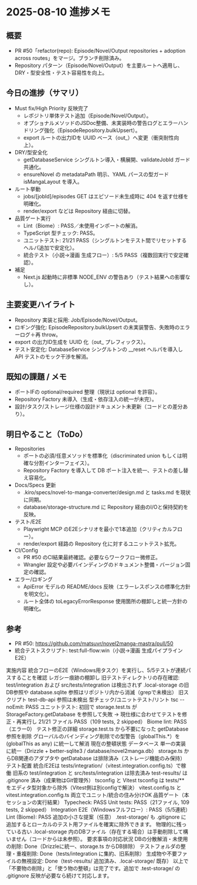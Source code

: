 # 2025-08-10 進捗メモ

## 概要
- PR #50「refactor(repo): Episode/Novel/Output repositories + adoption across routes」をマージ。ブランチ削除済み。
- Repository パターン（Episode/Novel/Output）を主要ルートへ適用し、DRY・型安全性・テスト容易性を向上。

## 今日の進捗（サマリ）
- Must fix/High Priority 反映完了
  - レポジトリ単体テスト追加（Episode/Novel/Output）。
  - オプショナルメソッドのJSDoc整備、未実装時の警告ログとエラーハンドリング強化（EpisodeRepository.bulkUpsert）。
  - export ルートの出力IDを UUID ベース（out_<uuid>）へ変更（衝突耐性向上）。
- DRY/型安全化
  - getDatabaseService シングルトン導入・横展開、validateJobId ガード共通化。
  - ensureNovel の metadataPath 明示、YAML パースの型ガード isMangaLayout を導入。
- ルート挙動
  - jobs/[jobId]/episodes GET はエピソード未生成時に 404 を返す仕様を明確化。
  - render/export などは Repository 経由に切替。
- 品質ゲート実行
  - Lint（Biome）: PASS／未使用インポートの解消。
  - TypeScript 型チェック: PASS。
  - ユニットテスト: 21/21 PASS（シングルトンをテスト間でリセットするヘルパ追加で安定化）。
  - 統合テスト（小説→漫画 生成フロー）: 5/5 PASS（複数回実行で安定確認）。
- 補足
  - Next.js 起動時に非標準 NODE_ENV の警告あり（テスト結果への影響なし）。

## 主要変更ハイライト
- Repository 実装と採用: Job/Episode/Novel/Output。
- ロギング強化: EpisodeRepository.bulkUpsert の未実装警告、失敗時のエラーログ＋再 throw。
- export の出力ID生成を UUID 化（out_ プレフィックス）。
- テスト安定化: DatabaseService シングルトンの __reset ヘルパを導入し API テストのモック干渉を解消。

## 既知の課題 / メモ
- ポートIFの optional/required 整理（現状は optional を許容）。
- Repository Factory 未導入（生成・依存注入の統一が未完）。
- 設計/タスク/ストレージ仕様の設計ドキュメント未更新（コードとの差分あり）。

## 明日やること（ToDo）
- Repositories
  - ポートの必須/任意メソッドを標準化（discriminated union もしくは明確な分割インターフェイス）。
  - Repository Factory を導入して DB ポート注入を統一、テストの差し替え容易化。
- Docs/Specs 更新
  - .kiro/specs/novel-to-manga-converter/design.md と tasks.md を現状に同期。
  - database/storage-structure.md に Repository 経由のI/Oと保持契約を反映。
- テスト/E2E
  - Playwright MCP のE2Eシナリオを最小で1本追加（クリティカルフロー）。
  - render/export 経路の Repository 化に対するユニットテスト拡充。
- CI/Config
  - PR #50 のCI結果最終確認。必要ならワークフロー微修正。
  - Wrangler 設定や必要バインディングのドキュメント整備・バージョン固定の確認。
- エラー/ロギング
  - ApiError モデルの README/docs 反映（エラーレスポンスの標準化方針を明文化）。
  - ルート全体の toLegacyErrorResponse 使用箇所の棚卸しと統一方針の明確化。

## 参考
- PR #50: https://github.com/matsuvr/novel2manga-mastra/pull/50
- 統合テストスクリプト: test:full-flow:win（小説→漫画 生成パイプライン E2E）


実施内容
統合フローのE2E（Windows用タスク）を実行し、5/5テストが連続パスすることを確認
レガシー痕跡の棚卸し
旧テストディレクトリの存在確認: test/integration および src/tests/integration は検出されず
.local-storage の旧DB参照や database.sqlite 参照はリポジトリ内から消滅（grepで未検出）
旧スクリプト test-db-api 参照は未検出
型チェック/ユニットテスト/リント
tsc --noEmit: PASS
ユニットテスト: 初回で storage.test.ts が StorageFactory.getDatabase を参照して失敗 → 現仕様に合わせてテストを修正・再実行し 21/21 ファイル PASS（109 tests, 2 skipped）
Biome lint: PASS（エラー0）
テスト修正の詳細
storage.test.ts から不要になった getDatabase 参照を削除
グローバルのバインディング削除での型警告（globalThis.*）を (globalThis as any) に統一して解消
現在の整頓状態
データベース
単一の実装に統一（Drizzle + better-sqlite3 / database/novel2manga.db）
storage.ts からDB関連のアダプタや getDatabase は排除済み（ストレージ機能のみ保持）
テスト配置
統合/E2Eは tests/integration/（vitest.integration.config.ts）で稼働
旧系の test/integration と src/tests/integration は除去済み
test-results/ は .gitignore 済み（成果物はGit管理外）
tsconfig と Vitest
tsconfig は tests/** をエディタ型対象から除外（Vitest側は別configで解決）
vitest.config.ts と vitest.integration.config.ts 両立でユニット/統合の住み分けOK
品質ゲート（本セッションの実行結果）
Typecheck: PASS
Unit tests: PASS（21ファイル, 109 tests, 2 skipped）
Integration E2E（Windowsフルフロー）: PASS（5/5連続）
Lint (Biome): PASS
追加の小さな提案（任意）
.test-storage/ も .gitignore に追加するとローカルのテスト用ファイルを確実に除外できます。
物理的に残っている古い .local-storage 内のDBファイル（存在する場合）は手動削除して構いません（コードからは未参照）。
要求事項の対応状況
DBの分散解消・未使用の削除: Done（Drizzleに統一、storage.ts からDB排除）
テストフォルダの整理・重複削除: Done（tests/integration に集約、旧系削除）
生成物や不要ファイルの無視設定: Done（test-results/ 追加済み、.local-storage/ 既存）
以上で「不要物の削除」と「使う物の整頓」は完了です。追加で .test-storage/ の .gitignore 反映が必要なら続けて対応します。